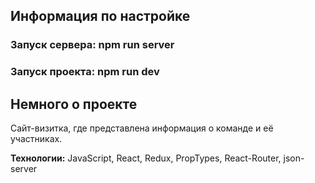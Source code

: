 ## Информация по настройке

### Запуск сервера: npm run server
### Запуск проекта: npm run dev

## Немного о проекте
Сайт-визитка, где представлена информация о команде и её участниках.

**Технологии:** JavaScript, React, Redux, PropTypes, React-Router, json-server

